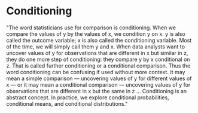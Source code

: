 # Conditioning

"The word statisticians use for comparison is conditioning. When we compare the values of y by the values of x, we condition y on x. y is also called the outcome variable; x is also called the conditioning variable. Most of the time, we will simply call them y and x. When data analysts want to uncover values of y for observations that are different in x but similar in z, they do one more step of conditioning: they compare y by x conditional on z. That is called further conditioning or a conditional comparison. Thus the word conditioning can be confusing if used without more context. It may mean a simple comparison — uncovering values of y for different values of x — or it may mean a conditional comparison — uncovering values of y for observations that are different in x but the same in z ... Conditioning is an abstract concept. In practice, we explore conditional probabilities, conditional means, and conditional distributions."
